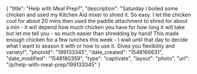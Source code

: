 {
    "title": "Help with Meal Prep?",
    "description": "Saturday I boiled some chicken and used my Kitchen Aid mixer to shred it.  So easy.  I let the chicken cool for about 20 mins then used the paddle attachment to shred for about a min - it will depend how much chicken you have for how long it will take but let me tell you - so much easier than shredding by hand!  This made enough chicken for a few lunches this week - I wait until that day to decide what I want to season it with or how to use it.  Gives you flexibility and variety!",
    "photoId": "199133345",
    "date_created": "1548166631",
    "date_modified": "1548180359",
    "type": "captivate",
    "layout": "photo",
    "url": "\/p\/help-with-meal-prep\/199133345"
}